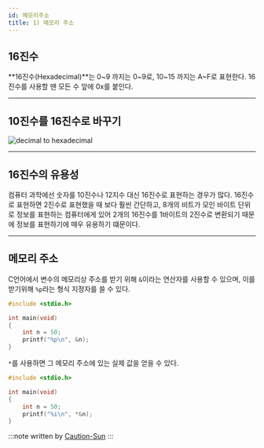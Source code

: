 ```yaml
---
id: 메모리주소
title: 1) 메모리 주소
---
```

## 16진수
**16진수(Hexadecimal)**는 0~9 까지는 0~9로, 10~15 까지는 A~F로 표현한다.
16진수를 사용할 땐 모든 수 앞에 0x를 붙인다.

---


## 10진수를 16진수로 바꾸기
![decimal to hexadecimal](https://cphinf.pstatic.net/mooc/20170807_218/1502072784893AgAug_PNG/5.4_-01.png?type=w760)

---


## 16진수의 유용성
컴퓨터 과학에선 숫자를 10진수나 12지수 대신 16진수로 표현하는 경우가 많다.
16진수로 표현하면 2진수로 표현했을 때 보다 훨씬 간단하고,
8개의 비트가 모인 바이트 단위로 정보를 표현하는 컴퓨터에게 있어
2개의 16진수를 1바이트의 2진수로 변환되기 때문에 정보를 표현하기에 매우 유용하기 떄문이다.

---

## 메모리 주소
C언어에서 변수의 메모리상 주소를 받기 위해 `&`이라는 연산자를 사용할 수 있으며,
이를 받기위해 `%p`라는 형식 지정자를 쓸 수 있다.
```c
#include <stdio.h>

int main(void)
{
    int n = 50;
    printf("%p\n", &n);
}
```
`*`를 사용하면 그 메모리 주소에 있는 실제 값을 얻을 수 있다.
```c
#include <stdio.h>

int main(void)
{
    int n = 50;
    printf("%i\n", *&n);
}
```


:::note
written by [Caution-Sun](https://github.com/Caution-Sun)
:::
